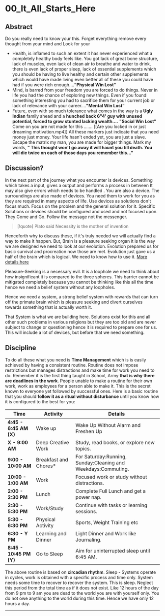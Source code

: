 # 00_It_All_Starts_Here
## Abstract
Do you really need to know your this. Forget everything remove every thought from your mind  and Look for your 
- Health, is inflamed to such an extent it has never experienced what a completely healthy body feels like. You got lack of great bone structure, lack of muscles, even lack of clean air to breathe and water to drink, there is even lack of proper sleep, lack of essential supplements which you should be having to live healthy and certain other supplements which would have made living even better all of these you could have had if you were rich enough....**"Physical Win Lost"**
- Mind, is barred from your freedom you are forced to do things. Never in life you had the chance of exploring new things. Even if you found something interesting you had to sacrifice them for your current job or lack of relevance with your career....**"Mental Win Lost"**
- Future, even with so much tolerance what comes in the way is a **Ugly Indian** family ahead and a **hunched back 6"4' guy with unused potential, forced to grow stunted lacking wealth....** **"Social Win Lost"**
Come on you are not made for this ....... [[Are you locked in or just dreaming motivation.mp4]]
All these markers just indicate that you need money just money. Your life hasn't ended yet, you are just a slave. Escape the matrix my man, you are made for bigger things.
Mark my words, **" This thought won't go away it will haunt you till death. You will die twice on each of those days you remember this..."**

## Discussion?

 In the next part of the journey what you encounter is devices. Something which takes a input, gives a output and performs a process in between It may also give errors which needs to be handled . You are also a device. The surroundings are also made of devices. You need them to work for you as they are required in many aspects of life. Use devices as solutions don't focus much.  Focus on the problem and the general solution for it. Specific Solutions or devices should be configured and used and not focused upon. They Come and Go. Follow the message not the messenger.

>[!quote] Plato said Necessity is the mother of invention

Henceforth why to discuss these, if it's truly needed we will actually find a way to make it happen. 
But, Brain is a pleasure seeking organ it is the way we are designed we need to look at our evolution. Evolution prepared us for basic survival and procreation now those are met. Evolution just gave us a half of the brain which is logical. We need to know how to use it. [More details here](D_Cognition)

Pleasure-Seeking is a necessary evil. It is a loophole we need to think about how insignificant it is compared to the three spheres. This barrier cannot be mitigated completely because you cannot be thinking like this all the time hence we need a belief system without any loopholes. 

Hence we need a system, a strong belief system with rewards that can turn off the primate brain which is pleasure seeking and divert ourselves towards something that is actually worth it.

That System is what we are building here. Solutions exist for this and all other such problems in various religions but they are too old and are never subject to change or questioning hence it is required to prepare one for us. This will include a lot of devices, but before that we need something.
## Discipline
To do all these what you need is **Time Management** which is is easily achieved by having a consistent routine.
Routine does not impose restrictions but manages distractions and make time for work you need to do. Remember it is the first thing taught in School, Army **that is why there are deadlines in the work**. People unable to make a routine for their own work, work as employees for a person able to make it. This is the secret known to everyone yet followed by successful ones. Here is a basic routine that you should **follow it as a ritual without disturbance** until you know how it is configured to the best for you:

| **Time**                | **Activity**          | **Details**                                                   |
| ----------------------- | --------------------- | ------------------------------------------------------------- |
| **4:45 - 6:45 AM (X)**  | Wake up               | Wake Up Without Alarm and Freshen Up                          |
| **X - 9:00 AM**         | Deep Creative Work    | Study, read books, or explore new topics.                     |
| **9:00 - 10:00 AM**     | Breakfast and Chores* | For Saturday:Running, Sunday:Cleaning and Weekdays:Commuting. |
| **10:00 - 1:00 AM**     | Work                  | Focused work or study without distractions.                   |
| **2:00 - 2:30 PM**      | Lunch                 | Complete Full Lunch and get a power nap.                      |
| **2:30 - 5:30 PM**      | Work/Study            | Continue with tasks or learning sessions.                     |
| **5:30 - 6:30 PM**      | Physical Activity     | Sports, Weight Training etc                                   |
| **6:30 - Y PM**         | Learning and Dinner   | Light Dinner and Work like Journaling.                        |
| **8:45 - 10:45 PM (Y)** | Go to Sleep           | Aim for uninterrupted sleep until 6:45 AM.                    |
The above routine is based on **circadian rhythm**.
Sleep - Systems operate in cycles, work is obtained with a specific process and time only. System needs some time to recover to recover the system. This is sleep.
Neglect this period from the total time as if it does not exist. Like 12 hours of the day from 9 pm to 9 am you are dead to the world you are with yourself only. You do not owe anything to the world during this time. Hence we have only 12 hours a day.

---

